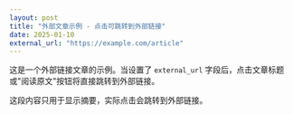 ```yaml
---
layout: post
title: "外部文章示例 - 点击可跳转到外部链接"
date: 2025-01-10
external_url: "https://example.com/article"
---
```


这是一个外部链接文章的示例。当设置了 `external_url` 字段后，点击文章标题或"阅读原文"按钮将直接跳转到外部链接。

这段内容只用于显示摘要，实际点击会跳转到外部链接。
